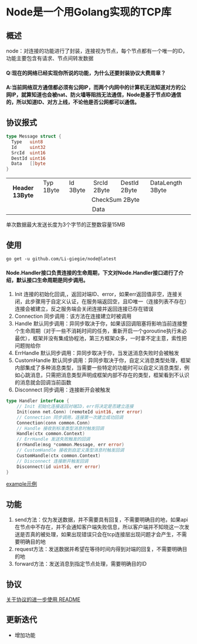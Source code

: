 # Node是一个用Golang实现的TCP库

## 概述
node：对连接的功能进行了封装，连接视为节点，每个节点都有一个唯一的ID，功能主要包含有请求、节点间转发数据
#### Q:现在的网络已经实现你所说的功能，为什么还要封装协议大费周章？
#### A:当前网络双方通信都必须有公网IP，而两个内网中的计算机无法知道对方的公网IP，就算知道也会被nat、防火墙等阻挡无法通信，Node是基于节点ID通信的，所以知道ID、对方上线，不论他是否公网都可以通信。

## 协议报式
```go
type Message struct {
  Type   uint8
  Id     uint32
  SrcId  uint16
  DestId uint16
  Data   []byte
}
```
<table >
  <tr>
    <th rowspan="2" >Header 13Byte</th>
    <td >Typ 1Byte</td>
    <td >Id 3Byte</td>
    <td >SrcId 2Byte</td>
    <td >DestId 2Byte</td>
    <td >DataLength 3Byte</td>
  </tr>
  <tr >
    <td align="center" colspan="5">CheckSum 2Byte</td>
  </tr>
  <tr >
    <td align="center" colspan="6">Data</td>
  </tr>
</table>

单次数据最大发送长度为3个字节的正整数容量15MB

## 使用
```
go get -u github.com/Li-giegie/node@latest
```
#### Node.Handler接口负责连接的生命周期，下文对Node.Handler接口进行了介绍，默认接口生命周期是同步调用。
1. Init 连接的初始化回调,，返回对端ID、error，如果err返回值非空，连接关闭，此步骤用于自定义认证，在服务端返回空，且ID唯一（连接列表不存在）连接会被建立，反之服务端会关闭连接并返回连接已存在错误
2. Connection 同步调用：该方法在连接建立时被调用
3. Handle 默认同步调用：异同步取决于你，如果该回调阻塞将影响当前连接整个生命周期（对于一些不消耗时间的任务，重新开启一个goroutine执行未必最优），框架并没有集成协程池，第三方框架众多，一时拿不定主意，索性把问题抛给你
4. ErrHandle 默认同步调用：异同步取决于你，当发送消息失败时会被触发
5. CustomHandle 默认同步调用：异同步取决于你，自定义消息类型处理，框架内部集成了多种消息类型，当需要一些特定的功能时可以自定义消息类型，例如心跳消息，只需把消息类型声明成框架内部不存在的类型，框架看到不认识的消息就会回调当前函数
6. Disconnect 同步调用：连接断开会被触发
```go
type Handler interface {
    // Init 初始化连接返回对端ID，err将决定是否建立连接
    Init(conn net.Conn) (remoteId uint16, err error)
    // Connection 同步调用，连接第一次建立成功回调
    Connection(conn common.Conn)
    // Handle 接收到标准类型消息时触发回调
    Handle(ctx common.Context)
    // ErrHandle 发送失败触发的回调
    ErrHandle(msg *common.Message, err error)
    // CustomHandle 接收到自定义类型消息时触发回调
    CustomHandle(ctx common.Context)
    // Disconnect 连接断开触发回调
    Disconnect(id uint16, err error)
}
```
[example示例](example)
## 功能
1. send方法：仅为发送数据，并不需要具有回复，不需要明确目的地，如果api在节点中不存在，并不会通知客户端失败信息，所以客户端并不知晓这一次发送是否真的被处理，如果出现错误只会在tcp连接层出现问题才会产生，不需要明确目的地
2. request方法：发送数据并希望在等待时间内得到对端的回复，不需要明确目的地
3. forward方法：发送消息到指定节点处理，需要明确目的ID
## 协议
[关于协议的进一步使用 README](protocol/README.md)
## 更新迭代
* 增加功能

